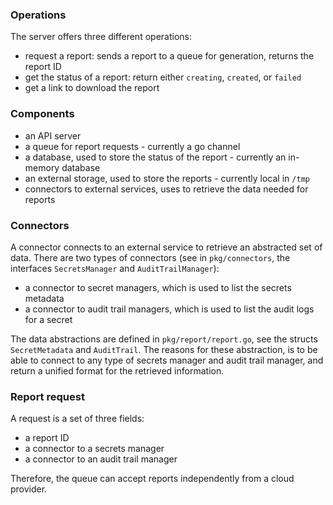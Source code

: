 ### Operations

The server offers three different operations:
- request a report: sends a report to a queue for generation, returns the report ID
- get the status of a report: return either `creating`, `created`, or `failed`
- get a link to download the report

### Components

- an API server 
- a queue for report requests - currently a go channel
- a database, used to store the status of the report - currently an in-memory database
- an external storage, used to store the reports - currently local in `/tmp`
- connectors to external services, uses to retrieve the data needed for reports

### Connectors

A connector connects to an external service to retrieve an abstracted set of data. There are two types of connectors (see in `pkg/connectors`, the interfaces `SecretsManager` and `AuditTrailManager`):
- a connector to secret managers, which is used to list the secrets metadata 
- a connector to audit trail managers, which is used to list the audit logs for a secret

The data abstractions are defined in `pkg/report/report.go`, see the structs `SecretMetadata` and `AuditTrail`. The reasons for these abstraction, is to be able to connect to any type of secrets manager and audit trail manager, and return a unified format for the retrieved information.

### Report request

A request is a set of three fields:
- a report ID
- a connector to a secrets manager
- a connector to an audit trail manager

Therefore, the queue can accept reports independently from a cloud provider.
